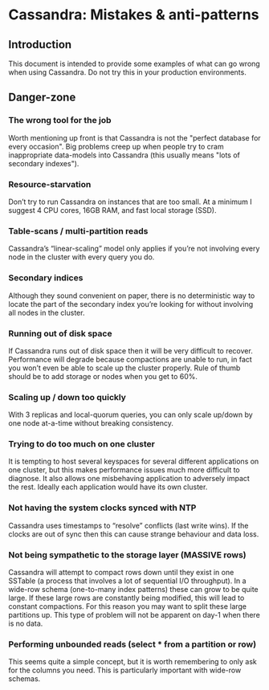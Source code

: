 Cassandra: Mistakes & anti-patterns
===================================

Introduction
------------
This document is intended to provide some examples of what can go wrong when using Cassandra. Do not try this in your production environments.

Danger-zone
-----------
### The wrong tool for the job
Worth mentioning up front is that Cassandra is not the "perfect database for every occasion". Big problems creep up when people try to cram inappropriate data-models into Cassandra (this usually means "lots of secondary indexes").

### Resource-starvation
Don’t try to run Cassandra on instances that are too small. At a minimum I suggest 4 CPU cores, 16GB RAM, and fast local storage (SSD).

### Table-scans / multi-partition reads
Cassandra’s “linear-scaling” model only applies if you’re not involving every node in the cluster with every query you do.

### Secondary indices
Although they sound convenient on paper, there is no deterministic way to locate the part of the secondary index you’re looking for without involving all nodes in the cluster.

### Running out of disk space
If Cassandra runs out of disk space then it will be very difficult to recover. Performance will degrade because compactions are unable to run, in fact you won’t even be able to scale up the cluster properly. Rule of thumb should be to add storage or nodes when you get to 60%.

### Scaling up / down too quickly
With 3 replicas and local-quorum queries, you can only scale up/down by one node at-a-time without breaking consistency.

### Trying to do too much on one cluster
It is tempting to host several keyspaces for several different applications on one cluster, but this makes performance issues much more difficult to diagnose. It also allows one misbehaving application to adversely impact the rest. Ideally each application would have its own cluster.

### Not having the system clocks synced with NTP
Cassandra uses timestamps to “resolve” conflicts (last write wins). If the clocks are out of sync then this can cause strange behaviour and data loss.

### Not being sympathetic to the storage layer (MASSIVE rows)
Cassandra will attempt to compact rows down until they exist in one SSTable (a process that involves a lot of sequential I/O throughput). In a wide-row schema (one-to-many index patterns) these can grow to be quite large. If these large rows are constantly being modified, this will lead to constant compactions. For this reason you may want to split these large partitions up. This type of problem will not be apparent on day-1 when there is no data.

### Performing unbounded reads (select * from a partition or row)
This seems quite a simple concept, but it is worth remembering to only ask for the columns you need. This is particularly important with wide-row schemas.
